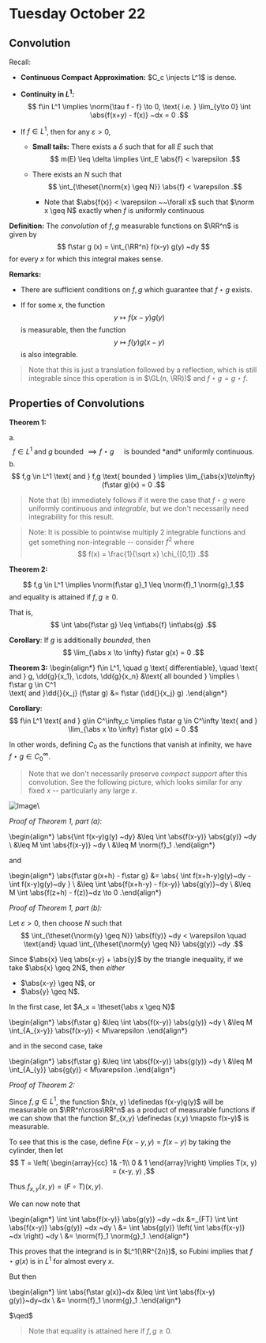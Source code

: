 # Tuesday October 22

## Convolution

Recall:

- **Continuous Compact Approximation:**
$C_c \injects L^1$ is dense.

- **Continuity in $L^1$:**  
  $$
  f\in L^1 \implies \norm{\tau f - f} \to 0, \text{ i.e. } \lim_{y\to 0} \int \abs{f(x+y) - f(x)} ~dx = 0
  .$$

- If $f\in L^1$, then for any $\varepsilon > 0$, 
  
  - **Small tails:** There exists a $\delta$ such that for all $E$ such that 
  $$
  m(E) \leq \delta \implies \int_E \abs{f} < \varepsilon
  .$$

  - There exists an $N$ such that 
  $$
  \int_{\theset{\norm{x} \geq N}} \abs{f} < \varepsilon
  .$$ 
    - Note that $\abs{f(x)} < \varepsilon ~~\forall x$ such that $\norm x \geq N$ exactly when $f$ is uniformly continuous

**Definition:**
The *convolution* of $f,g$ measurable functions on $\RR^n$ is given by
$$
f\star g (x) = \int_{\RR^n} f(x-y) g(y) ~dy
$$
for every $x$ for which this integral makes sense.


**Remarks:**

- There are sufficient conditions on $f,g$ which guarantee that $f\star g$ exists.

- If for some $x$, the function 
$$
y\mapsto f(x-y)g(y)
$$ is measurable, then the function
$$
y\mapsto f(y)g(x-y)
$$ 
is also integrable.

> Note that this is just a translation followed by a reflection, which is still integrable since this operation is in $\GL(n, \RR))$ and $f\star g = g \star f$.

## Properties of Convolutions

**Theorem 1:**

a. 
$$
f\in L^1 \text{ and } g \text{ bounded } \implies f\star g \quad \text{ is bounded  *and* uniformly continuous}.
$$
b. 
$$
f,g \in L^1 \text{ and } f,g \text{ bounded } \implies \lim_{\abs{x}\to\infty} (f\star g)(x) = 0
.$$

> Note that (b) immediately follows if it were the case that $f\star g$ were uniformly continuous and *integrable*, but we don't necessarily need integrability for this result.

> Note: It is possible to pointwise multiply 2 integrable functions and get something non-integrable -- consider $f^2$ where 
$$
f(x) = \frac{1}{\sqrt x} \chi_{[0,1]}
.$$

**Theorem 2:**

$$ f,g \in L^1 \implies \norm{f\star g}_1 \leq \norm{f}_1 \norm{g}_1,$$ and equality is attained if $f, g \geq 0$.

That is,
$$
\int \abs{f\star g} \leq \int\abs{f} \int\abs{g}
.$$

**Corollary**:
If $g$ is additionally *bounded*, then 
$$
\lim_{\abs x \to \infty} f\star g(x) = 0
.$$

**Theorem 3:**
\begin{align*}
f\in L^1, \quad g \text{ differentiable}, \quad \text{ and } g, \dd{g}{x_1}, \cdots, \dd{g}{x_n} &\text{ all bounded } \implies \\
f\star g \in C^1  
\text{ and }\dd{}{x_j} (f\star g) &= f\star (\dd{}{x_j} g)
.\end{align*}

**Corollary**:
$$
f\in L^1  \text{ and } g\in C^\infty_c \implies f\star g \in C^\infty \text{ and } \lim_{\abs x \to \infty} f\star g(x) = 0
.$$ 

In other words, defining $C_0$ as the functions that vanish at infinity, we have $f\star g \in C_0^\infty$.

> Note that we don't necessarily preserve *compact support* after this convolution. 
See the following picture, which looks similar for any fixed $x$ -- particularly any large $x$.

![Image](figures/2019-10-22-11:55.png)\

*Proof of Theorem 1, part (a):*

\begin{align*}
\abs{\int f(x-y)g(y) ~dy} 
&\leq \int \abs{f(x-y)} \abs{g(y)} ~dy \\
&\leq M \int \abs{f(x-y)} ~dy \\
&\leq M \norm{f}_1
.\end{align*}

and


\begin{align*}
\abs{f\star g(x+h) - f\star g}
&= \abs{
\int f(x+h-y)g(y)~dy - \int f(x-y)g(y)~dy
} \\
&\leq \int \abs{f(x+h-y) - f(x-y)} \abs{g(y)}~dy \\
&\leq M \int \abs{f(z+h) - f(z)}~dz \to 0
.\end{align*}


*Proof of Theorem 1, part (b):*

Let $\varepsilon > 0$, then choose $N$ such that 
$$
\int_{\theset{\norm{y} \geq N}} \abs{f(y)} ~dy < \varepsilon \quad \text{and} \quad 
\int_{\theset{\norm{y} \geq N}} \abs{g(y)} ~dy 
.$$

Since $\abs{x} \leq \abs{x-y} + \abs{y}$ by the triangle inequality, if we take $\abs{x} \geq 2N$, then *either* 

- $\abs{x-y} \geq N$, or
- $\abs{y} \geq N$.

In the first case, let $A_x = \theset{\abs x \geq N}$


\begin{align*}
\abs{f\star g} 
&\leq \int \abs{f(x-y)} \abs{g(y)} ~dy \\
&\leq M \int_{A_{x-y}} \abs{f(x-y)} < M\varepsilon
.\end{align*}


and in the second case, take


\begin{align*}
\abs{f\star g} 
&\leq \int \abs{f(x-y)} \abs{g(y)} ~dy \\
&\leq M \int_{A_{y}} \abs{g(y)} < M\varepsilon
.\end{align*}


*Proof of Theorem 2:*

Since $f,g \in L^1$, the function $h(x, y) \definedas f(x-y)g(y)$ will be measurable on $\RR^n\cross\RR^n$ as a product of measurable functions if we can show that the function $f_{x,y} \definedas (x,y) \mapsto f(x-y)$ is measurable.

To see that this is the case, define $F(x-y, y) = f(x-y)$ by taking the cylinder, then let 
$$
T = \left( \begin{array}{cc} 1& -1\\  0 & 1 \end{array}\right) \implies T(x, y) = (x-y, y)
,$$ 

Thus $f_{x,y}(x, y) = (F \circ T)(x, y)$.

We can now note that

\begin{align*}
\int \int \abs{f(x-y)} \abs{g(y)} ~dy ~dx 
&=_{FT} \int \int \abs{f(x-y)} \abs{g(y)} ~dx ~dy \\
&= \int \abs{g(y)} \left( \int \abs{f(x-y)} ~dx \right) ~dy \\
&= \norm{f}_1 \norm{g}_1
.\end{align*}

This proves that the integrand is in $L^1(\RR^{2n})$, so Fubini implies that $f\star g(x)$ is in $L^1$ for almost every $x$.

But then

\begin{align*}
\int \abs{f\star g(x)}~dx 
&\leq \int \int \abs{f(x-y) g(y)}~dy~dx \\
&= \norm{f}_1 \norm{g}_1
.\end{align*}

$\qed$

> Note that equality is attained here if $f, g \geq 0$.
